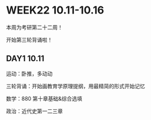# WEEK22 10.11-10.16

本周为考研第二十二周！

开始第三轮背诵啦！



## DAY1 10.11

运动：卧推，多动动

三轮背诵：开始画教育学原理提纲，用最精简的形式开始记忆

数学：880 第十章基础&综合选填

政治：近代史第一二三章

